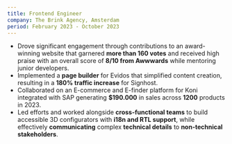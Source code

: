 ```yaml
---
title: Frontend Engineer
company: The Brink Agency, Amsterdam
period: February 2023 - October 2023
---
```


- Drove significant engagement through contributions to an award-winning website that garnered **more than 160 votes** and received high praise with an overall score of **8/10 from Awwwards** while mentoring junior developers.
- Implemented a **page builder** for Evidos that simplified content creation, resulting in a **180% traffic increase** for Signhost.
- Collaborated on an E-commerce and E-finder platform for Koni integrated with SAP generating
  **$190.000** in sales across **1200** products in 2023.
- Led efforts and worked alongside **cross-functional teams** to build accessible 3D configurators with **i18n and RTL support**, while effectively **communicating** complex **technical details** to **non-technical stakeholders**.
